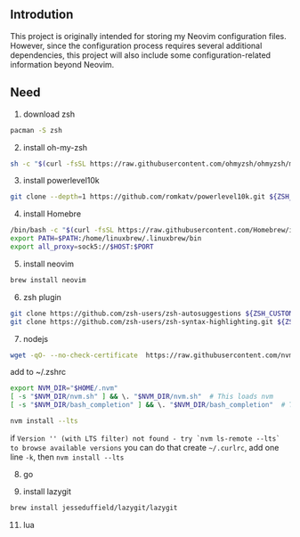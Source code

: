 ## Introdution
This project is originally intended for storing my Neovim configuration files. However, since the configuration process requires several additional dependencies, this project will also include some configuration-related information beyond Neovim.

## Need
1. download zsh
```sh
pacman -S zsh 
```

2. install oh-my-zsh
```sh
sh -c "$(curl -fsSL https://raw.githubusercontent.com/ohmyzsh/ohmyzsh/master/tools/install.sh)" 
```

3. install powerlevel10k
``` sh
git clone --depth=1 https://github.com/romkatv/powerlevel10k.git ${ZSH_CUSTOM:-$HOME/.oh-my-zsh/custom}/themes/powerlevel10k 
```

4. install Homebre
``` sh
/bin/bash -c "$(curl -fsSL https://raw.githubusercontent.com/Homebrew/install/HEAD/install.sh)" 
export PATH=$PATH:/home/linuxbrew/.linuxbrew/bin
export all_proxy=sock5://$HOST:$PORT
```

5. install neovim
``` sh
brew install neovim
```

6. zsh plugin
```sh
git clone https://github.com/zsh-users/zsh-autosuggestions ${ZSH_CUSTOM:-~/.oh-my-zsh/custom}/plugins/zsh-autosuggestions
git clone https://github.com/zsh-users/zsh-syntax-highlighting.git ${ZSH_CUSTOM:-~/.oh-my-zsh/custom}/plugins/zsh-syntax-highlighting
```

7. nodejs
```sh
wget -qO- --no-check-certificate  https://raw.githubusercontent.com/nvm-sh/nvm/v0.39.3/install.sh | bash
```
add to ~/.zshrc
``` sh
export NVM_DIR="$HOME/.nvm"
[ -s "$NVM_DIR/nvm.sh" ] && \. "$NVM_DIR/nvm.sh"  # This loads nvm
[ -s "$NVM_DIR/bash_completion" ] && \. "$NVM_DIR/bash_completion"  # This loads nvm bash_completion
```
```sh
nvm install --lts
```
if  ```Version '' (with LTS filter) not found - try `nvm ls-remote --lts` to browse available versions``` you can do that
create `~/.curlrc`, add one line `-k`, then `nvm install --lts`

8. go

9. install lazygit
```sh 
brew install jesseduffield/lazygit/lazygit
```
11. lua

